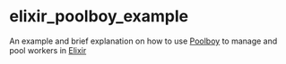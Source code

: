 # elixir_poolboy_example
An example and brief explanation on how to use [Poolboy](https://github.com/devinus/poolboy) to manage and pool workers in [Elixir](https://github.com/elixir-lang/elixir)
